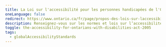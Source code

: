 ```yaml
---
title: La Loi sur l'accessibilité pour les personnes handicapées de l'Ontario, 2005
oneLanguage: false
redirect: https://www.ontario.ca/fr/page/propos-des-lois-sur-laccessibilite#section-1
description: Renseignez-vous sur les normes et lois sur l’accessibilité que doivent respecter les organisations de l’Ontario. Consultez les normes, les plans d’action et les rapports d’étape qui nous aident à faire de l’Ontario une province plus accessible et plus inclusive pour les personnes handicapées.
toggle: the-accessibility-for-ontarians-with-disabilities-act-2005
tags:
  - globalAccessibilityStandards
---
```

